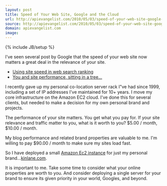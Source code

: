 ```yaml
---
layout: post
title: Speed of Your Web Site, Google and the Cloud
url: http://apievangelist.com/2010/05/03/speed-of-your-web-site-google-and-the-cloud/
source: http://apievangelist.com/2010/05/03/speed-of-your-web-site-google-and-the-cloud/
domain: apievangelist.com
image: 
---
```

{% include JB/setup %}<p>I've seen several post by Google that the speed of your web site now matters a great deal in the relevance of your site.
<ul class="mainlist">
	<li><a href="http://googlewebmastercentral.blogspot.com/2010/04/using-site-speed-in-web-search-ranking.html">Using site speed in web search ranking</a></li>
	<li><a href="http://googlewebmastercentral.blogspot.com/2010/05/you-and-site-performance-sitting-in.html?utm_source=feedburner&amp;utm_medium=feed&amp;utm_campaign=Feed%3A+blogspot%2FamDG+%28Official+Google+Webmaster+Central+Blog%29&amp;utm_content=Google+Reader">You and site performance, sitting in a tree...</a></li>
</ul>
I recently gave up my personal co-location server rack I"ve had since 1999, including a set of IP addresses I've maintained for 10+ years. I move my core infrastructure on the Amazon EC2 cloud. I've done this for several clients, but needed to make a decision for my own personal brand and projects.<p></p>
The performance of your site matters. You get what you pay for. If your site relevance and traffic matter to you, what is it worth to you? $5.00 / month, $10.00 / month.<p></p>
My blog performance and related brand properties are valuable to me. I'm willing to pay $90.00 / month to make sure my sites load fast.<p></p>
So I have deployed a small <a href="http://aws.amazon.com/ec2/">Amazon Ec2 instance</a> for just my personal brand...<a href="http://www.kinlane.com">kinlane.com</a>.<p></p>
It is important to me. Take some time to consider what your online properties are worth to you. And consider deploying a single server for your brand to ensure its given priority in your world, Googles, and beyond.</p>
